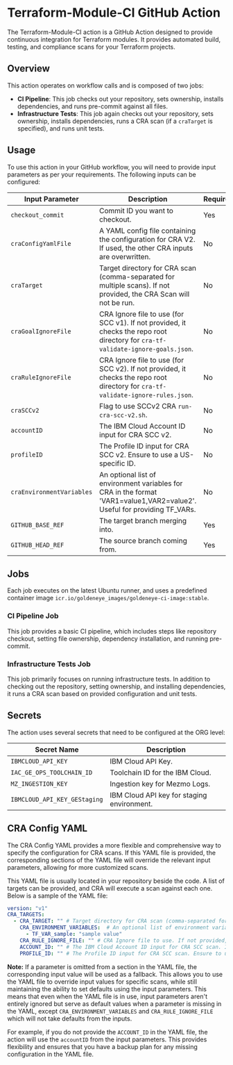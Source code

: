 # Terraform-Module-CI GitHub Action

The Terraform-Module-CI action is a GitHub Action designed to provide continuous integration for Terraform modules. It provides automated build, testing, and compliance scans for your Terraform projects.

## Overview

This action operates on workflow calls and is composed of two jobs:

- **CI Pipeline**: This job checks out your repository, sets ownership, installs dependencies, and runs pre-commit against all files.
- **Infrastructure Tests**: This job again checks out your repository, sets ownership, installs dependencies, runs a CRA scan (if a `craTarget` is specified), and runs unit tests.

## Usage

To use this action in your GitHub workflow, you will need to provide input parameters as per your requirements. The following inputs can be configured:

| Input Parameter           | Description                                                                                                                      | Required | Default Value                                          |
|---------------------------|----------------------------------------------------------------------------------------------------------------------------------|----------|--------------------------------------------------------|
| `checkout_commit`         | Commit ID you want to checkout.                                                                                                  | Yes      |                                                        |
| `craConfigYamlFile`       | A YAML config file containing the configuration for CRA V2. If used, the other CRA inputs are overwritten.                       | No       |                                                        |
| `craTarget`               | Target directory for CRA scan (comma-separated for multiple scans). If not provided, the CRA Scan will not be run.               | No       |                                                        |
| `craGoalIgnoreFile`       | CRA Ignore file to use (for SCC v1). If not provided, it checks the repo root directory for `cra-tf-validate-ignore-goals.json`. | No       | "cra-tf-validate-ignore-goals.json"                    |
| `craRuleIgnoreFile`       | CRA Ignore file to use (for SCC v2). If not provided, it checks the repo root directory for `cra-tf-validate-ignore-rules.json`. | No       | "cra-tf-validate-ignore-rules.json"                    |
| `craSCCv2`                | Flag to use SCCv2 CRA `run-cra-scc-v2.sh`.                                                                                       | No       | false                                                  |
| `accountID`               | The IBM Cloud Account ID input for CRA SCC v2.                                                                                   | No       | "abac0df06b644a9cabc6e44f55b3880e"                     |
| `profileID`               | The Profile ID input for CRA SCC v2. Ensure to use a US-specific ID.                                                             | No       | "4c67f813-8723-4029-8b44-848fb989899e"                 |
| `craEnvironmentVariables` | An optional list of environment variables for CRA in the format 'VAR1=value1,VAR2=value2'. Useful for providing TF_VARs.         | No       |                                                        |
| `GITHUB_BASE_REF`         | The target branch merging into.                                                                                                  | Yes      |                                                        |
| `GITHUB_HEAD_REF`         | The source branch coming from.                                                                                                   | Yes      |                                                        |

## Jobs

Each job executes on the latest Ubuntu runner, and uses a predefined container image `icr.io/goldeneye_images/goldeneye-ci-image:stable`.

### CI Pipeline Job

This job provides a basic CI pipeline, which includes steps like repository checkout, setting file ownership, dependency installation, and running pre-commit.

### Infrastructure Tests Job

This job primarily focuses on running infrastructure tests. In addition to checking out the repository, setting ownership, and installing dependencies, it runs a CRA scan based on provided configuration and unit tests.

## Secrets

The action uses several secrets that need to be configured at the ORG level:

| Secret Name            | Description                                |
|------------------------|--------------------------------------------|
| `IBMCLOUD_API_KEY`     | IBM Cloud API Key.                         |
| `IAC_GE_OPS_TOOLCHAIN_ID`| Toolchain ID for the IBM Cloud.            |
| `MZ_INGESTION_KEY`     | Ingestion key for Mezmo Logs.              |
| `IBMCLOUD_API_KEY_GEStaging`| IBM Cloud API key for staging environment. |

## CRA Config YAML
The CRA Config YAML provides a more flexible and comprehensive way to specify the configuration for CRA scans. If this YAML file is provided, the corresponding sections of the YAML file will override the relevant input parameters, allowing for more customized scans.

This YAML file is usually located in your repository beside the code. A list of targets can be provided, and CRA will execute a scan against each one. Below is a sample of the YAML file:

```yaml
version: "v1"
CRA_TARGETS:
  - CRA_TARGET: "" # Target directory for CRA scan (comma-separated for multiple scans). If not provided, the CRA Scan will not be run.
    CRA_ENVIRONMENT_VARIABLES:  # An optional list of environment variables for CRA, where the key is the variable name and value is the value. Useful for providing TF_VARs.
      - TF_VAR_sample: "sample value"
    CRA_RULE_IGNORE_FILE: "" # CRA Ignore file to use. If not provided, it checks the repo root directory for `cra-tf-validate-ignore-rules.json`
    ACCOUNT_ID: "" # The IBM Cloud Account ID input for CRA SCC scan. If not provided, a default global value will be used.
    PROFILE_ID: "" # The Profile ID input for CRA SCC scan. Ensure to use a US-specific ID. If not provided, a default global value will be used.
```

**Note:** If a parameter is omitted from a section in the YAML file,
the corresponding input value will be used as a fallback.
This allows you to use the YAML file to override input values for specific scans,
while still maintaining the ability to set defaults using the input parameters.
This means that even when the YAML file is in use,
input parameters aren't entirely ignored but serve as default values when a parameter is missing in the YAML,
except `CRA_ENVIRONMENT_VARIABLES` and `CRA_RULE_IGNORE_FILE` which will not take defaults from the inputs.

For example, if you do not provide the `ACCOUNT_ID` in the YAML file,
the action will use the `accountID` from the input parameters.
This provides flexibility and ensures that you have a backup plan for any missing configuration in the YAML file.
